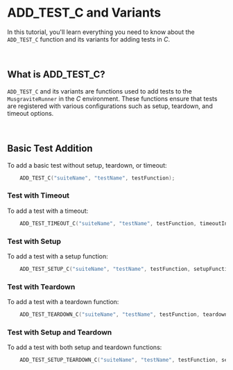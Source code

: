 # ADD_TEST_C and Variants
In this tutorial, you'll learn everything you need to know about the `ADD_TEST_C` function and its variants for adding tests in *C*.

<br>

## What is ADD_TEST_C?
`ADD_TEST_C` and its variants are functions used to add tests to the `MusgraviteRunner` in the *C* environment. These functions ensure that tests are registered with various configurations such as setup, teardown, and timeout options.

<br>

## Basic Test Addition
To add a basic test without setup, teardown, or timeout:

```C    
    ADD_TEST_C("suiteName", "testName", testFunction);
```

### Test with Timeout
To add a test with a timeout:

```C    
    ADD_TEST_TIMEOUT_C("suiteName", "testName", testFunction, timeoutInSeconds);
```

### Test with Setup
To add a test with a setup function:

```C    
    ADD_TEST_SETUP_C("suiteName", "testName", testFunction, setupFunction);
```

### Test with Teardown
To add a test with a teardown function:

```C    
    ADD_TEST_TEARDOWN_C("suiteName", "testName", testFunction, teardownFunction);
```

### Test with Setup and Teardown
To add a test with both setup and teardown functions:

```C    
    ADD_TEST_SETUP_TEARDOWN_C("suiteName", "testName", testFunction, setupFunction, teardownFunction);
```